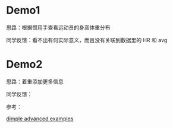 # Demo1
思路：根据惯用手查看远动员的身高体重分布

同学反馈：看不出有何实际意义，而且没有关联到数据里的 HR 和 avg

# Demo2
思路：着重添加更多信息

同学反馈：

参考：

[dimple advanced examples]()